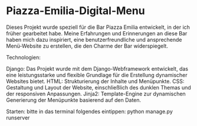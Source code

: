 # Piazza-Emilia-Digital-Menu

Dieses Projekt wurde speziell für die Bar Piazza Emilia entwickelt, in der ich früher gearbeitet habe. Meine Erfahrungen und Erinnerungen an diese Bar haben mich dazu inspiriert, eine benutzerfreundliche und ansprechende Menü-Website zu erstellen, die den Charme der Bar widerspiegelt.

Technologien:

Django: Das Projekt wurde mit dem Django-Webframework entwickelt, das eine leistungsstarke und flexible Grundlage für die Erstellung dynamischer Websites bietet.
HTML: Strukturierung der Inhalte und Menüpunkte.
CSS: Gestaltung und Layout der Website, einschließlich des dunklen Themas und der responsiven Anpassungen.
Jinja2: Template-Engine zur dynamischen Generierung der Menüpunkte basierend auf den Daten.

Starten:
bitte in das terminal folgendes eintippen: python manage.py runserver
